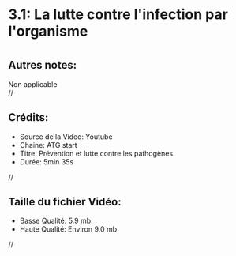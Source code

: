 
3.1: La lutte contre l'infection par l'organisme
================================================

# 

## Autres notes:


Non applicable  
//
## **Crédits:**

- Source de la Video: Youtube
- Chaine: ATG start
- Titre: Prévention et lutte contre les pathogènes
- Durée: 5min 35s
  
//
## Taille du fichier Vidéo:

- Basse Qualité: 5.9 mb
- Haute Qualité: Environ 9.0 mb
  
//
